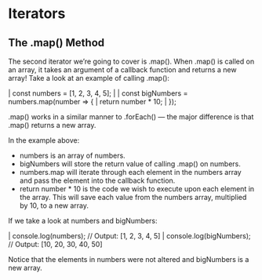 # Iterators

## The .map() Method
The second iterator we’re going to cover is .map(). When .map() is called on an array, it takes an argument of a callback function and returns a new array! Take a look at an example of calling .map():

| const numbers = [1, 2, 3, 4, 5]; 
| 
| const bigNumbers = numbers.map(number => {
|   return number * 10;
| });

.map() works in a similar manner to .forEach() — the major difference is that .map() returns a new array.

In the example above:

- numbers is an array of numbers.
- bigNumbers will store the return value of calling .map() on numbers.
- numbers.map will iterate through each element in the numbers array and pass the element into the callback function.
- return number * 10 is the code we wish to execute upon each element in the array. This will save each value from the numbers array, multiplied by 10, to a new array.

If we take a look at numbers and bigNumbers:

| console.log(numbers); // Output: [1, 2, 3, 4, 5]
| console.log(bigNumbers); // Output: [10, 20, 30, 40, 50]

Notice that the elements in numbers were not altered and bigNumbers is a new array.